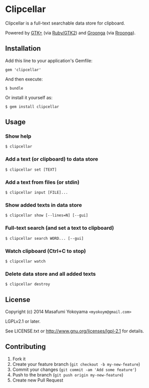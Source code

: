 # Clipcellar

Clipcellar is a full-text searchable data store for clipboard.

Powered by [GTK+][] (via [Ruby/GTK2][]) and [Groonga][] (via [Rroonga][]).

[GTK+]:http://www.gtk.org/
[Ruby/GTK2]:http://ruby-gnome2.sourceforge.jp/
[Groonga]:http://groonga.org/
[Rroonga]:http://ranguba.org/

## Installation

Add this line to your application's Gemfile:

    gem 'clipcellar'

And then execute:

    $ bundle

Or install it yourself as:

    $ gem install clipcellar

## Usage

### Show help

    $ clipcellar

### Add a text (or clipboard) to data store

    $ clipcellar set [TEXT]

### Add a text from files (or stdin)

    $ clipcellar input [FILE]...

### Show added texts in data store

    $ clipcellar show [--lines=N] [--gui]

### Full-text search (and set a text to clipboard)

    $ clipcellar search WORD... [--gui]

### Watch clipboard (Ctrl+C to stop)

    $ clipcellar watch

### Delete data store and all added texts

    $ clipcellar destroy

## License

Copyright (c) 2014 Masafumi Yokoyama `<myokoym@gmail.com>`

LGPLv2.1 or later.

See LICENSE.txt or http://www.gnu.org/licenses/lgpl-2.1 for details.

## Contributing

1. Fork it
2. Create your feature branch (`git checkout -b my-new-feature`)
3. Commit your changes (`git commit -am 'Add some feature'`)
4. Push to the branch (`git push origin my-new-feature`)
5. Create new Pull Request
